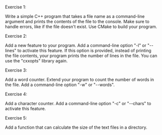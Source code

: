 Exercise 1:

Write a simple C++ program that takes a file name as a command-line argument and prints the contents of the file to the console. Make sure to handle errors, like if the file doesn't exist. Use CMake to build your program.

Exercise 2:

Add a new feature to your program. Add a command-line option "-l" or "--lines" to activate this feature. If this option is provided, instead of printing the file contents, your program prints the number of lines in the file. You can use the "cxxopts" library again.

Exercise 3:

Add a word counter. Extend your program to count the number of words in the file. Add a command-line option "-w" or "--words".

Exercise 4:

Add a character counter. Add a command-line option "-c" or "--chars" to activate this feature.

Exercise 5:

Add a function that can calculate the size of the text files in a directory.
